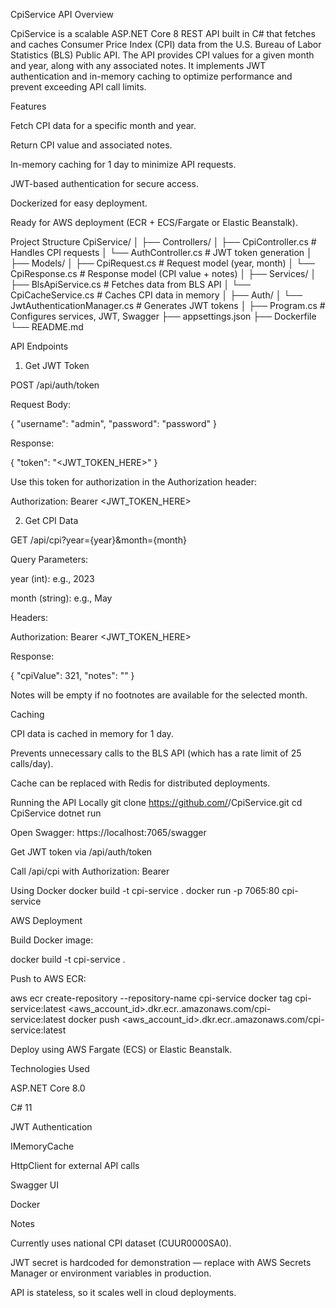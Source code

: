 CpiService API
Overview

CpiService is a scalable ASP.NET Core 8 REST API built in C# that fetches and caches Consumer Price Index (CPI) data from the U.S. Bureau of Labor Statistics (BLS) Public API. The API provides CPI values for a given month and year, along with any associated notes. It implements JWT authentication and in-memory caching to optimize performance and prevent exceeding API call limits.

Features

Fetch CPI data for a specific month and year.

Return CPI value and associated notes.

In-memory caching for 1 day to minimize API requests.

JWT-based authentication for secure access.

Dockerized for easy deployment.

Ready for AWS deployment (ECR + ECS/Fargate or Elastic Beanstalk).

Project Structure
CpiService/
│
├── Controllers/
│   ├── CpiController.cs       # Handles CPI requests
│   └── AuthController.cs      # JWT token generation
│
├── Models/
│   ├── CpiRequest.cs          # Request model (year, month)
│   └── CpiResponse.cs         # Response model (CPI value + notes)
│
├── Services/
│   ├── BlsApiService.cs       # Fetches data from BLS API
│   └── CpiCacheService.cs     # Caches CPI data in memory
│
├── Auth/
│   └── JwtAuthenticationManager.cs   # Generates JWT tokens
│
├── Program.cs                 # Configures services, JWT, Swagger
├── appsettings.json
├── Dockerfile
└── README.md

API Endpoints
1. Get JWT Token

POST /api/auth/token

Request Body:

{
  "username": "admin",
  "password": "password"
}


Response:

{
  "token": "<JWT_TOKEN_HERE>"
}


Use this token for authorization in the Authorization header:

Authorization: Bearer <JWT_TOKEN_HERE>

2. Get CPI Data

GET /api/cpi?year={year}&month={month}

Query Parameters:

year (int): e.g., 2023

month (string): e.g., May

Headers:

Authorization: Bearer <JWT_TOKEN_HERE>


Response:

{
  "cpiValue": 321,
  "notes": ""
}


Notes will be empty if no footnotes are available for the selected month.

Caching

CPI data is cached in memory for 1 day.

Prevents unnecessary calls to the BLS API (which has a rate limit of 25 calls/day).

Cache can be replaced with Redis for distributed deployments.

Running the API
Locally
git clone https://github.com/<your-username>/CpiService.git
cd CpiService
dotnet run


Open Swagger: https://localhost:7065/swagger

Get JWT token via /api/auth/token

Call /api/cpi with Authorization: Bearer <token>

Using Docker
docker build -t cpi-service .
docker run -p 7065:80 cpi-service

AWS Deployment

Build Docker image:

docker build -t cpi-service .


Push to AWS ECR:

aws ecr create-repository --repository-name cpi-service
docker tag cpi-service:latest <aws_account_id>.dkr.ecr.<region>.amazonaws.com/cpi-service:latest
docker push <aws_account_id>.dkr.ecr.<region>.amazonaws.com/cpi-service:latest


Deploy using AWS Fargate (ECS) or Elastic Beanstalk.

Technologies Used

ASP.NET Core 8.0

C# 11

JWT Authentication

IMemoryCache

HttpClient for external API calls

Swagger UI

Docker

Notes

Currently uses national CPI dataset (CUUR0000SA0).

JWT secret is hardcoded for demonstration — replace with AWS Secrets Manager or environment variables in production.

API is stateless, so it scales well in cloud deployments.
